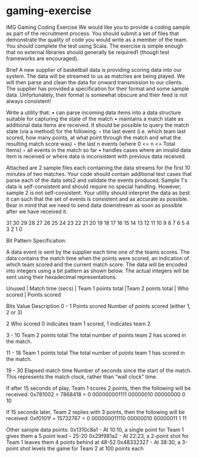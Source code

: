 # gaming-exercise

IMG Gaming Coding Exercise
We would like you to provide a coding sample as part of the recruitment process. You should
submit a set of files that demonstrate the quality of code you would write as a member of the team.
You should complete the test using Scala. The exercise is simple enough that no external libraries
should generally be required1 (though test frameworks are encouraged).

Brief
A new supplier of basketball data is providing scoring data into our system. The data will be
streamed to us as matches are being played. We will then parse and clean the data for onward
transmission to our clients. The supplier has provided a specification for their format and some
sample data. Unfortunately, their format is somewhat obscure and their feed is not always
consistent!

Write a utility that:
• can parse incoming data items into a data structure suitable for capturing the state of the
match
• maintains a match state as additional data items are received. It should be possible to query
the match state (via a method) for the following:
◦ the last event (i.e. which team last scored, how many points, at what point through the
match and what the resulting match score was)
◦ the last n events (where 0 <= n <= Total Items)
◦ all events in the match so far
• handles cases where an invalid data item is received or where data is inconsistent with
previous data received.

Attached are 2 sample files each containing the data streams for the first 10 minutes of two matches.
Your code should contain additional test cases that parse each of the data sets2 and validate the
events produced. Sample 1's data is self-consistent and should require no special handling.
However, sample 2 is not self-consistent. Your utility should interpret the data as best it can such
that the set of events is consistent and as accurate as possible. Bear in mind that we need to send
data downstream as soon as possible after we have received it.


31 30 29 28 27 26 25 24 23 22 21 20 19 18 17 16 15 14 13 12 11 10 9 8 7 6 5 4 3 2 1 0

Bit Pattern Specification:

A data event is sent by the supplier each time one of the teams scores. The data contains the match
time when the points were scored, an indication of which team scored and the current match score.
The data will be encoded into integers using a bit pattern as shown below. The actual integers will
be sent using their hexadecimal representations.

Unused | Match time (secs) | Team 1 points total |Team 2 points total | Who scored | Points scored 

Bits Value Description
0 - 1 Points scored Number of points scored (either 1, 2 or 3)

2 Who scored 0 indicates team 1 scored, 1 indicates team 2

3 - 10 Team 2 points total The total number of points team 2 has scored in the match.

11 - 18 Team 1 points total The total number of points team 1 has scored in the match.

19 - 30 Elapsed match time Number of seconds since the start of the match. This represents the match
clock, rather than “wall clock” time.


If after 15 seconds of play, Team 1 scores 2 points, then the following will be received:
0x781002 = 7868418 = 0 000000001111 00000010 00000000 0 10

If 15 seconds later, Team 2 replies with 3 points, then the following will be received:
0xf0101f = 15732767 = 0 000000011110 00000010 00000011 1 11

Other sample data points:
0x1310c8a1 - At 10:10, a single point for Team 1 gives them a 5 point lead – 25-20
0x29f981a2 - At 22:23, a 2-point shot for Team 1 leaves them 4 points behind at 48-52
0x48332327 - At 38:30, a 3-point shot levels the game for Team 2 at 100 points each

